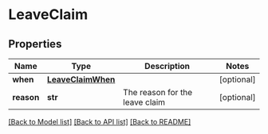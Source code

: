 # LeaveClaim

## Properties
Name | Type | Description | Notes
------------ | ------------- | ------------- | -------------
**when** | [**LeaveClaimWhen**](LeaveClaimWhen.md) |  | [optional] 
**reason** | **str** | The reason for the leave claim | [optional] 

[[Back to Model list]](../README.md#documentation-for-models) [[Back to API list]](../README.md#documentation-for-api-endpoints) [[Back to README]](../README.md)


